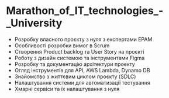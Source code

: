 # Marathon_of_IT_technologies_-_University

- Розробку власного проєкту з нуля з експертами ЕРАМ
- Особливості розробки вимог в Scrum
- Створення Product backlog та User Story на проєкті
- Роботу з дизайн системою та інструментами Figma
- Розробку та документацію архітектури проекту
- Огляд інструментів для API, AWS Lambda, Dynamo DB
- Знайомство з життєвим циклом проєкту (SDLC)
- Налаштування системи для автоматизації тестування
- Хмарні сервіси та їх налаштування з нуля
